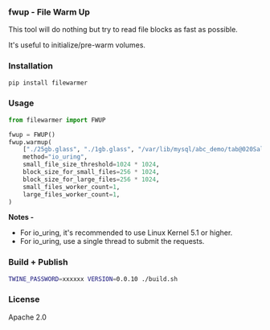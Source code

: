 ### fwup - File Warm Up

This tool will do nothing but try to read file blocks as fast as possible.

It's useful to initialize/pre-warm volumes.

### Installation

```bash
pip install filewarmer
```

### Usage

```python
from filewarmer import FWUP

fwup = FWUP()
fwup.warmup(
    ["./25gb.glass", "./1gb.glass", "/var/lib/mysql/abc_demo/tab@020Sales@020Invoice.ibd", "/var/lib/mysql/abc_demo/tab@020Sales@020Invoice.ibd"]
    method="io_uring",
    small_file_size_threshold=1024 * 1024,
    block_size_for_small_files=256 * 1024,
    block_size_for_large_files=256 * 1024,
    small_files_worker_count=1,
    large_files_worker_count=1,
)
```

**Notes -**

- For io_uring, it's recommended to use Linux Kernel 5.1 or higher.
- For io_uring, use a single thread to submit the requests.

### Build + Publish

```bash
TWINE_PASSWORD=xxxxxx VERSION=0.0.10 ./build.sh
```

### License

Apache 2.0
